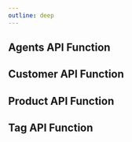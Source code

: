 ```yaml
---
outline: deep
---
```


## Agents API Function
<!--@include: ./_agent_api_function.md-->

## Customer API Function
<!--@include: ./_customer_api_function.md-->

## Product API Function
<!--@include: ./_product_api_function.md-->

## Tag API Function
<!--@include: ./_tag_api_function.md-->